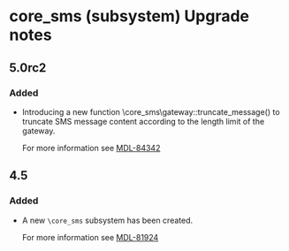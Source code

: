 # core_sms (subsystem) Upgrade notes

## 5.0rc2

### Added

- Introducing a new function \core_sms\gateway::truncate_message() to truncate SMS message content according to the length limit of the gateway.

  For more information see [MDL-84342](https://tracker.moodle.org/browse/MDL-84342)

## 4.5

### Added

- A new `\core_sms` subsystem has been created.

  For more information see [MDL-81924](https://tracker.moodle.org/browse/MDL-81924)
